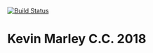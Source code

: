 [![Build Status](https://travis-ci.org/vapurrmaid/kevin-marley-cc-2018.svg?branch=master)](https://travis-ci.org/vapurrmaid/kevin-marley-cc-2018)
# Kevin Marley C.C. 2018
